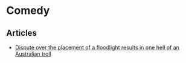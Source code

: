 # Comedy

## Articles

- [Dispute over the placement of a floodlight results in one hell of an Australian troll](https://thechive.com/2012/05/17/dispute-over-the-placement-of-a-floodlight-results-in-one-hell-of-an-austrailian-troll-12-photos/)
